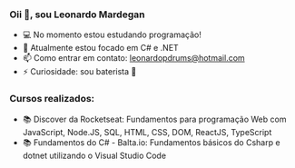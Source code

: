 ### Oii 👋, sou Leonardo Mardegan


- 💻 No momento estou estudando programação!
- 🌱 Atualmente estou focado em C# e .NET
- 📫 Como entrar em contato: leonardopdrums@hotmail.com
- ⚡ Curiosidade: sou baterista 🥁



### Cursos realizados:
- 📚 Discover da Rocketseat: Fundamentos para programação Web com JavaScript, Node.JS, SQL, HTML, CSS, DOM, ReactJS, TypeScript
- 📚 Fundamentos do C# - Balta.io: Fundamentos básicos do Csharp e dotnet utilizando o Visual Studio Code
